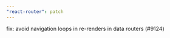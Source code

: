 ```yaml
---
"react-router": patch
---
```


fix: avoid navigation loops in <Navigate> re-renders in data routers (#9124)
